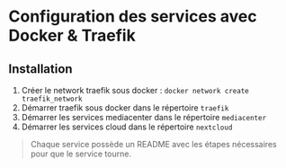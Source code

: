 # Configuration des services avec Docker & Traefik

## Installation

1. Créer le network traefik sous docker : `docker network create traefik_network`
2. Démarrer traefik sous docker dans le répertoire `traefik`
3. Démarrer les services mediacenter dans le répertoire `mediacenter`
4. Démarrer les services cloud dans le répertoire `nextcloud`

> Chaque service possède un README avec les étapes nécessaires pour que le service tourne.
